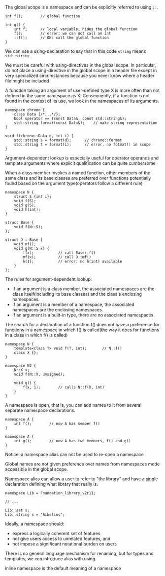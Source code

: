 The global scope is a namespace and can be explicitly referred to using `::`.

	int f();		// global function

	int g() {
		int f;		// local variable; hides the global function
		f();		// error: we can not call an int
		::f();		// OK: call the global function
	}

We can use a using-declaration to say that in this code `string` means `std::string`

We must be careful with using-directives in the global scope. In particular, do not place a using-directive in the global scope in a header file except in very specialized circumstances because you never know where a header file might be included

A function taking an argument of user-defined type X is more often than not defined in the same namespace as X. Consequently, if a function is not found in the context of its use, we look in the namespaces of its arguments.

	namespace chrono {
		class Data {/*...*/};
		bool operator == (const Data&, const std::string&);
		std::string format(const Data&);	// make string representation
	}

	void f(chrono::Data d, int i) {
		std::string s = format(d);		// chrono::format
		std::string t = format(i);		// error, no fotmat() in scope
	}

Argument-dependent lookup is especially useful for operator operands and template arguments where explicit qualification can be quite cumbersome

When a class member invokes a named function, other members of the same class and its base classes are preferred over functions potentially found based on the argument type(operators follow a different rule)

	namespace N {
		struct S {int i};
		void f(S);
		void g(S);
		void h(int);
	}

	struct Base {
		void f(N::S);
	};

	struct D : Base {
		void mf();
		void g(N::S x) {
			f(x);			// call Base::f()
			mf(x);			// call D::mf()
			h(1);			// error: no h(int) available
		}	
	};

The rules for argument-dependent lookup:

*	If an argument is a class member, the associated namespaces are the class itself(including its base classes) and the class's enclosing namespaces.
*	If an argument is a member of a namespace, the associated namespaces are the enclosing namespaces.
*	If an argument is a built-in type, there are no associated namespaces.

The search for a declaration of a function f() does not have a preference for functions in a namespace in which f() is called(the way it does for functions in a class in which f() is called)

	namespace N {
		template<class T> void f(T, int);		// N::f()
		class X {};
	}

	namespace N2 {
		N::X x;
		void f(N::X, unsigned);

		void g() {
			f(x, 1);		// calls N::f(X, int)
		}
	}

A namespace is open, that is, you can add names to it from several separate namespace declarations.

	namespace A {
		int f();		// now A has member f()
	}

	namespace A {
		int g();		// now A has two members, f() and g()
	}

Notice: a namespace alias can not be used to re-open a namespace

Global names are not given preference over names from namespaces mode accessible in the global scope.

Namespace alias can allow a user to refer to "the library" and have a single declaration defining what library that really is.

	namespace Lib = Foundation_library_v2r11;

	// ...

	Lib::set s;
	Lib::string s = "Sibelius";

Ideally, a namespace should:

*	express a logically coherent set of features
*	not give users access to unrelated features, and
*	not impose a significant notational burden on users

There is no general language mechanism for renaming, but for types and templates, we can introduce alias with using.

inline namespace is the default meaning of a namespace


